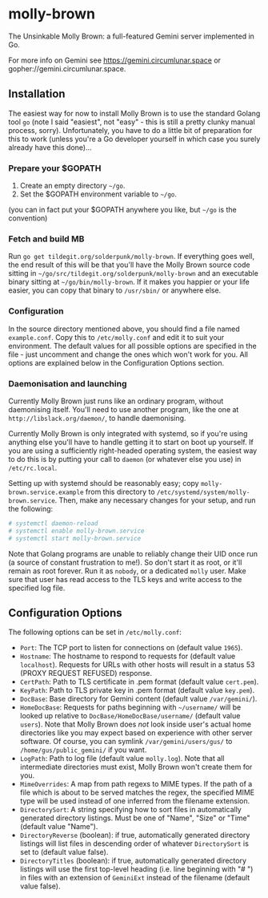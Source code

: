 # molly-brown

The Unsinkable Molly Brown: a full-featured Gemini server implemented in Go.

For more info on Gemini see https://gemini.circumlunar.space or
gopher://gemini.circumlunar.space.

## Installation

The easiest way for now to install Molly Brown is to use the standard
Golang tool `go` (note I said "easiest", not "easy" - this is still a
pretty clunky manual process, sorry).  Unfortunately, you have to do a
little bit of preparation for this to work (unless you're a Go
developer yourself in which case you surely already have this done)...

### Prepare your $GOPATH

1. Create an empty directory `~/go`.
2. Set the $GOPATH environment variable to `~/go`.

(you can in fact put your $GOPATH anywhere you like, but `~/go` is the
convention)

### Fetch and build MB

Run `go get tildegit.org/solderpunk/molly-brown`.  If everything goes
well, the end result of this will be that you'll have the Molly Brown
source code sitting in `~/go/src/tildegit.org/solderpunk/molly-brown`
and an executable binary sitting at `~/go/bin/molly-brown`.  If it
makes you happier or your life easier, you can copy that binary to
`/usr/sbin/` or anywhere else.

### Configuration

In the source directory mentioned above, you should find a file named
`example.conf`.  Copy this to `/etc/molly.conf` and edit it to suit
your environment.  The default values for all possible options are
specified in the file - just uncomment and change the ones which won't
work for you.  All options are explained below in the Configuration
Options section.

### Daemonisation and launching

Currently Molly Brown just runs like an ordinary program, without
daemonising itself.  You'll need to use another program, like the one
at `http://libslack.org/daemon/`, to handle daemonising.

Currently Molly Brown is only integrated with systemd, so if you're
using anything else you'll have to handle getting it to start on boot up
yourself.  If you are using a sufficiently right-headed operating
system, the easiest way to do this is by putting your call to
`daemon` (or whatever else you use) in `/etc/rc.local`.

Setting up with systemd should be reasonably easy; copy
`molly-brown.service.example` from this directory to
`/etc/systemd/system/molly-brown.service`. Then, make any necessary
changes for your setup, and run the following:

```sh
# systemctl daemon-reload
# systemctl enable molly-brown.service
# systemctl start molly-brown.service
```

Note that Golang programs are unable to reliably change their UID once
run (a source of constant frustration to me!).  So don't start it as
root, or it'll remain as root forever.  Run it as `nobody`, or a
dedicated `molly` user.  Make sure that user has read access to the
TLS keys and write access to the specified log file.

## Configuration Options

The following options can be set in `/etc/molly.conf`:

* `Port`: The TCP port to listen for connections on (default value
  `1965`).
* `Hostname`: The hostname to respond to requests for (default value
  `localhost`).  Requests for URLs with other hosts will result in a
  status 53 (PROXY REQUEST REFUSED) response.
* `CertPath`: Path to TLS certificate in .pem format (default value
  `cert.pem`).
* `KeyPath`: Path to TLS private key in .pem format (default value
  `key.pem`).
* `DocBase`: Base directory for Gemini content (default value
  `/var/gemini/`).
* `HomeDocBase`: Requests for paths beginning with `~/username/` will
  be looked up relative to `DocBase/HomeDocBase/username/` (default
  value `users`).  Note that Molly Brown does *not* look inside user's
  actual home directories like you may expect based on experience with
  other server software.  Of course, you can symlink
  `/var/gemini/users/gus/` to `/home/gus/public_gemini/` if you want.
* `LogPath`: Path to log file (default value `molly.log`).  Note that
  all intermediate directories must exist, Molly Brown won't create
  them for you.
* `MimeOverrides`: A map from path regexs to MIME types.  If the path of a file which is about to be served matches the regex, the specified MIME type will be used instead of one inferred from the filename extension.
* `DirectorySort`: A string specifying how to sort files in automatically generated directory listings.  Must be one of "Name", "Size" or "Time" (default value "Name").
* `DirectoryReverse` (boolean): if true, automatically generated directory listings will list files in descending order of whatever `DirectorySort` is set to (default value false).
* `DirectoryTitles` (boolean): if true, automatically generated directory listings will use the first top-level heading (i.e. line beginning with "# ") in files with an extension of `GeminiExt` instead of the filename (default value false).
